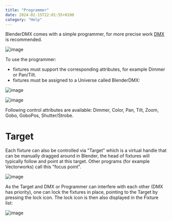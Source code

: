 ```yaml
---
title: "Programmer"
date: 2024-02-15T22:01:55+0100
category: "Help"
---
```


BlenderDMX comes with a simple programmer, for more precise work [DMX](../dmx) is recommended.

![image](https://github.com/open-stage/blender-dmx/assets/3680926/47cf27c4-e387-432a-a13b-ff223cd0c9a9)

To use the programmer:

- fixtures must support the corresponding attributes, for example Dimmer or Pan/Tilt.
- fixtures must be assigned to a Universe called BlenderDMX:

![image](https://github.com/open-stage/blender-dmx/assets/3680926/b14e2b32-baa8-4327-abfc-b417c9e3310a)

![image](https://github.com/open-stage/blender-dmx/assets/3680926/e0a3061a-fac5-4e40-8de1-8d60ccaed1af)


Following control attributes are available: Dimmer, Color, Pan, Tilt, Zoom, Gobo, GoboPos, Shutter/Strobe.

# Target

Each fixture can also be controlled via "Target" which is a virtual handle that can be manually dragged around in Blender, the head of fixtures will typically follow and point at this target. Other programs (for example Vectorworks) call this "focus point".

![image](https://github.com/open-stage/blender-dmx/assets/3680926/d7f6462b-23c2-4076-8b15-3de7b3615486)

As the Target and DMX or Programmer can interfere with each other (DMX has priority), one can lock the fixtures in place, pointing to the Target by pressing the lock icon. The lock icon is then also displayed in the Fixture list:

![image](https://github.com/open-stage/blender-dmx/assets/3680926/f842fd21-11e2-40ce-a65c-e4ebcd8c82e0)



